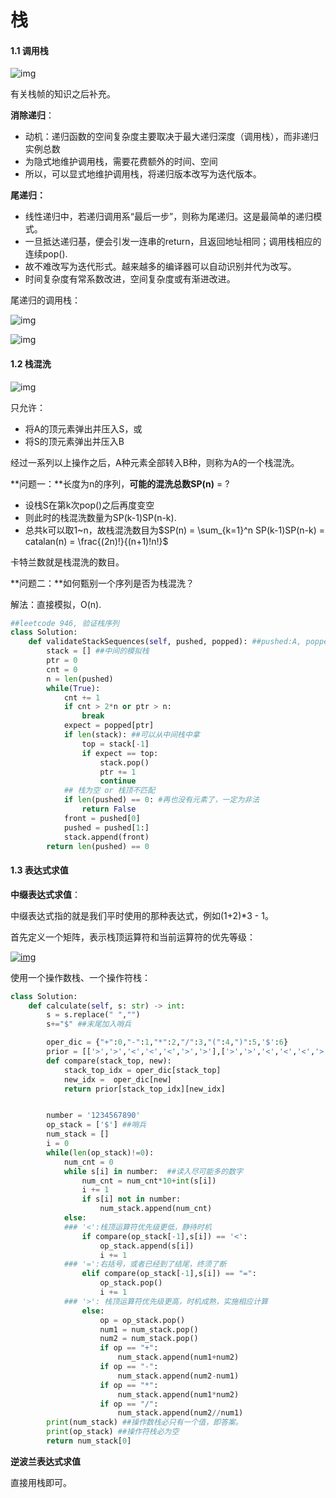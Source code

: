 # 栈

#### 1.1 调用栈

![img](https://pic1.zhimg.com/80/v2-6a5db014b28e6537583e9f8a8315f64b_1440w.jpeg)

有关栈帧的知识之后补充。

**消除递归**：

- 动机：递归函数的空间复杂度主要取决于最大递归深度（调用栈），而非递归实例总数
- 为隐式地维护调用栈，需要花费额外的时间、空间
- 所以，可以显式地维护调用栈，将递归版本改写为迭代版本。

**尾递归：**

- 线性递归中，若递归调用系“最后一步”，则称为尾递归。这是最简单的递归模式。
- 一旦抵达递归基，便会引发一连串的return，且返回地址相同；调用栈相应的连续pop().
- 故不难改写为迭代形式。越来越多的编译器可以自动识别并代为改写。
- 时间复杂度有常系数改进，空间复杂度或有渐进改进。

尾递归的调用栈：

![img](https://pic2.zhimg.com/80/v2-bdb990c8d29f020cd28a6f60e0881e7f_1440w.jpeg)

![img](https://pica.zhimg.com/80/v2-bd1d925f130a9f4e02b8c478cb54f277_1440w.jpeg)



#### 1.2 栈混洗

![img](https://pic2.zhimg.com/80/v2-59708a0b560d2a60a64255289e4dff1c_1440w.jpeg)

只允许：

- 将A的顶元素弹出并压入S，或
- 将S的顶元素弹出并压入B

经过一系列以上操作之后，A种元素全部转入B种，则称为A的一个栈混洗。

**问题一：**长度为n的序列，**可能的混洗总数SP(n)** = ?

- 设栈S在第k次pop()之后再度变空
- 则此时的栈混洗数量为SP(k-1)SP(n-k).
- 总共k可以取1~n，故栈混洗数目为$SP(n) = \sum_{k=1}^n SP(k-1)SP(n-k) = catalan(n) = \frac{(2n)!}{(n+1)!n!}$

卡特兰数就是栈混洗的数目。

**问题二：**如何甄别一个序列是否为栈混洗？

解法：直接模拟，O(n).

```python
##leetcode 946, 验证栈序列
class Solution:
    def validateStackSequences(self, pushed, popped): ##pushed:A, popped:B
        stack = [] ##中间的模拟栈
        ptr = 0
        cnt = 0
        n = len(pushed)
        while(True):
            cnt += 1
            if cnt > 2*n or ptr > n:
                break
            expect = popped[ptr]
            if len(stack): ##可以从中间栈中拿
                top = stack[-1]
                if expect == top:
                    stack.pop()
                    ptr += 1
                    continue
            ## 栈为空 or 栈顶不匹配
            if len(pushed) == 0: #再也没有元素了，一定为非法
                return False
            front = pushed[0]
            pushed = pushed[1:]
            stack.append(front)
        return len(pushed) == 0
```



#### 1.3 表达式求值

**中缀表达式求值**：

中缀表达式指的就是我们平时使用的那种表达式，例如(1+2)*3 - 1。

首先定义一个矩阵，表示栈顶运算符和当前运算符的优先等级：

[![img](https://camo.githubusercontent.com/af0c0fb5d4cab39161367028b3f3b36ca1598774e9f5c68a6868906af828d29a/68747470733a2f2f706963612e7a68696d672e636f6d2f38302f76322d39656436633061613534646136343933343365363632353436323665636162635f31343430772e706e67)](https://camo.githubusercontent.com/af0c0fb5d4cab39161367028b3f3b36ca1598774e9f5c68a6868906af828d29a/68747470733a2f2f706963612e7a68696d672e636f6d2f38302f76322d39656436633061613534646136343933343365363632353436323665636162635f31343430772e706e67)

使用一个操作数栈、一个操作符栈：

```python
class Solution:
    def calculate(self, s: str) -> int:
        s = s.replace(" ","")
        s+="$" ##末尾加入哨兵

        oper_dic = {"+":0,"-":1,"*":2,"/":3,"(":4,")":5,'$':6}
        prior = [['>','>','<','<','<','>','>'],['>','>','<','<','<','>','>'],['>','>','>','>','<','>','>'],['>','>','>','>','<','>','>'],['<','<','<','<','<','=',' '],[' ',' ',' ',' ',' ',' ',' '],['<','<','<','<','<',' ','=']]
        def compare(stack_top, new):
            stack_top_idx = oper_dic[stack_top]
            new_idx =  oper_dic[new]
            return prior[stack_top_idx][new_idx]


        number = '1234567890'
        op_stack = ['$'] ##哨兵
        num_stack = []
        i = 0
        while(len(op_stack)!=0):
            num_cnt = 0
            while s[i] in number:  ##读入尽可能多的数字
                num_cnt = num_cnt*10+int(s[i])
                i += 1
                if s[i] not in number:
                    num_stack.append(num_cnt)
            else:
            ### '<':栈顶运算符优先级更低，静待时机
                if compare(op_stack[-1],s[i]) == '<':
                    op_stack.append(s[i])
                    i += 1
            ### '=':右括号，或者已经到了结尾，终须了断
                elif compare(op_stack[-1],s[i]) == "=":
                    op_stack.pop()
                    i += 1
            ### '>': 栈顶运算符优先级更高，时机成熟，实施相应计算
                else:
                    op = op_stack.pop()
                    num1 = num_stack.pop()
                    num2 = num_stack.pop()
                    if op == "+":
                        num_stack.append(num1+num2)
                    if op == "-":
                        num_stack.append(num2-num1)
                    if op == "*":
                        num_stack.append(num1*num2)
                    if op == "/":
                        num_stack.append(num2//num1)
        print(num_stack) ##操作数栈必只有一个值，即答案。
        print(op_stack) ##操作符栈必为空
        return num_stack[0]
```

**逆波兰表达式求值**

直接用栈即可。

